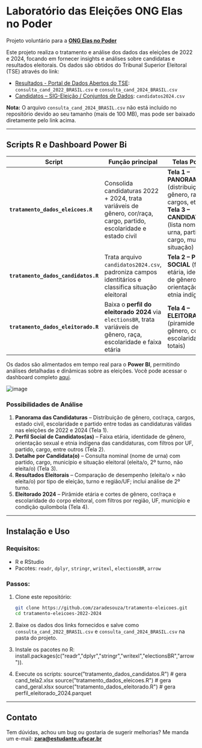 # Laboratório das Eleições ONG Elas no Poder
Projeto voluntário para a **[ONG Elas no Poder](https://elasnopoder.org/)**


Este projeto realiza o tratamento e análise dos dados das eleições de 2022 e 2024, focando em fornecer insights e análises sobre candidatas e resultados eleitorais. 
Os dados são obtidos do Tribunal Superior Eleitoral (TSE) através do link:

- [Resultados - Portal de Dados Abertos do TSE](https://dadosabertos.tse.jus.br/dataset/?groups=resultados): `consulta_cand_2022_BRASIL.csv` e `consulta_cand_2024_BRASIL.csv`
- [Candidatos – SIG-Eleição / Conjuntos de Dados](https://sig.tse.jus.br/ords/dwapr/r/seai/sig-eleicao-arquivo/conjuntos-de-dados?p10_nm_modulo=candidatura): `candidatos2024.csv` 

**Nota:** O arquivo `consulta_cand_2024_BRASIL.csv` não está incluído no repositório devido ao seu tamanho (mais de 100 MB), mas pode ser baixado diretamente pelo link acima.

---

## Scripts R e Dashboard Power Bi

| Script | Função principal | Telas Power BI | Arquivo(s) gerados |
|--------|-----------------|----------------------------|--------------------|
| **`tratamento_dados_eleicoes.R`** | Consolida candidaturas 2022 + 2024, trata variáveis de gênero, cor/raça, cargo, partido, escolaridade e estado civil | **Tela 1 – PANORAMA** (distribuição de gênero, raça, cargos, etc.)<br>**Tela 3 – CANDIDATOS(AS)** (lista nome de urna, partido, cargo, município, situação) | `cand_geral.xlsx` |
| **`tratamento_dados_candidatos.R`** | Trata arquivo `candidatos2024.csv`, padroniza campos identitários e classifica situação eleitoral | **Tela 2 – PERFIL SOCIAL** (faixa etária, identidade de gênero, orientação sexual, etnia indígena) | `cand_tela2.xlsx` |
| **`tratamento_dados_eleitorado.R`** | Baixa o **perfil do eleitorado 2024** via `electionsBR`, trata variáveis de gênero, raça, escolaridade e faixa etária | **Tela 4 – ELEITORADO** (piramide etária, gênero, cor/raça, escolaridade, totais) | `perfil_eleitorado_2024.parquet` |

Os dados são alimentados em tempo real para o **Power BI**, permitindo análises detalhadas e dinâmicas sobre as eleições. 
Você pode acessar o dashboard completo [aqui](https://app.powerbi.com/view?r=eyJrIjoiNGE2MmY2Y2YtYzEzYy00ZjUwLWFjODYtZGI2ODNlZThiZmNiIiwidCI6IjVjYTI0MTc0LWYxMzgtNGZlMS1iODY2LWFjZWFlOTRiZjk5MiJ9).

![image](https://github.com/user-attachments/assets/b9862e3b-16a5-46c8-9874-495962a55384)

### Possibilidades de Análise

1. **Panorama das Candidaturas** – Distribuição de gênero, cor/raça, cargos, estado civil, escolaridade e partido entre todas as candidaturas válidas nas eleições de 2022 e 2024 (Tela 1).  
2. **Perfil Social de Candidatos(as)** – Faixa etária, identidade de gênero, orientação sexual e etnia indígena das candidaturas, com filtros por UF, partido, cargo, entre outros (Tela 2). 
3. **Detalhe por Candidata(o)** – Consulta nominal (nome de urna) com partido, cargo, município e situação eleitoral (eleita/o, 2º turno, não eleita/o) (Tela 3).
4. **Resultados Eleitorais** – Comparação de desempenho (eleita/o × não eleita/o) por tipo de eleição, turno e região/UF; inclui análise de 2º turno.  
5. **Eleitorado 2024** – Pirâmide etária e cortes de gênero, cor/raça e escolaridade do corpo eleitoral, com filtros por região, UF, município e condição quilombola (Tela 4).

---

## Instalação e Uso

### Requisitos:

- R e RStudio 
- Pacotes: `readr`, `dplyr`, `stringr`, `writexl`, `electionsBR`, `arrow`

### Passos:

1. Clone este repositório:

   ```bash
   git clone https://github.com/zaradesouza/tratamento-eleicoes.git
   cd tratamento-eleicoes-2022-2024
   ```

2. Baixe os dados dos links fornecidos e salve como `consulta_cand_2022_BRASIL.csv` e `consulta_cand_2024_BRASIL.csv` na pasta do projeto.
3. Instale os pacotes no R: install.packages(c("readr","dplyr","stringr","writexl","electionsBR","arrow")).
5. Execute os scripts:
   source("tratamento_dados_candidatos.R")      # gera cand_tela2.xlsx
   source("tratamento_dados_eleicoes.R")        # gera cand_geral.xlsx
   source("tratamento_dados_eleitorado.R")      # gera perfil_eleitorado_2024.parquet

---

## Contato

Tem dúvidas, achou um bug ou gostaria de sugerir melhorias? 
Me manda um e-mail: [**zara@estudante.ufscar.br**](mailto:zara@estudante.ufscar.br)
